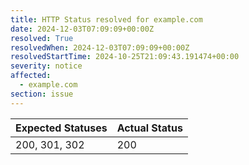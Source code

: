 ```yaml
---
title: HTTP Status resolved for example.com
date: 2024-12-03T07:09:09+00:00Z
resolved: True
resolvedWhen: 2024-12-03T07:09:09+00:00Z
resolvedStartTime: 2024-10-25T21:09:43.191474+00:00
severity: notice
affected:
  - example.com
section: issue
---
```


| Expected Statuses | Actual Status  |
|-------------------|----------------|
| 200, 301, 302 | 200 |

